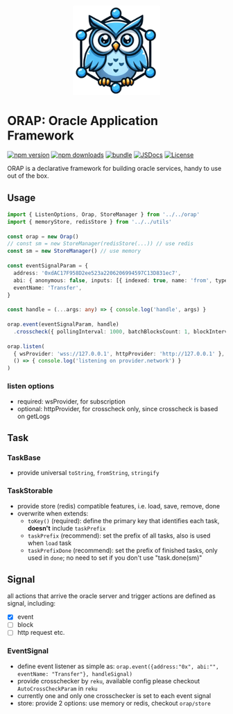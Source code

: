 <div align="center"><img src="https://github.com/ora-io/ora-stack/blob/main/assets/orap.logo.png?raw=true" alt="Orap Icon" width="200"/></div>

# ORAP: Oracle Application Framework

[![npm version][npm-version-src]][npm-version-href]
[![npm downloads][npm-downloads-src]][npm-downloads-href]
[![bundle][bundle-src]][bundle-href]
[![JSDocs][jsdocs-src]][jsdocs-href]
[![License][license-src]][license-href]

<!-- Badges -->

[npm-version-src]: https://img.shields.io/npm/v/@ora-io/orap?style=flat&colorA=080f12&colorB=6e70d4
[npm-version-href]: https://npmjs.com/package/@ora-io/orap
[npm-downloads-src]: https://img.shields.io/npm/dm/@ora-io/orap?style=flat&colorA=080f12&colorB=6e70d4
[npm-downloads-href]: https://npmjs.com/package/@ora-io/orap
[bundle-src]: https://img.shields.io/bundlephobia/minzip/@ora-io/orap?style=flat&colorA=080f12&colorB=6e70d4&label=minzip
[bundle-href]: https://bundlephobia.com/result?p=@ora-io/orap
[license-src]: https://img.shields.io/badge/License-MIT-yellow.svg?style=flat&colorA=080f12&colorB=6e70d4
[license-href]: https://github.com/ora-io/ora-stack/blob/main/LICENSE
[jsdocs-src]: https://img.shields.io/badge/jsdocs-reference-080f12?style=flat&colorA=080f12&colorB=6e70d4
[jsdocs-href]: https://www.jsdocs.io/package/@ora-io/orap

ORAP is a declarative framework for building oracle services, handy to use out of the box.

## Usage
```ts
import { ListenOptions, Orap, StoreManager } from '../../orap'
import { memoryStore, redisStore } from '../../utils'

const orap = new Orap()
// const sm = new StoreManager(redisStore(...)) // use redis
const sm = new StoreManager() // use memory

const eventSignalParam = {
  address: '0xdAC17F958D2ee523a2206206994597C13D831ec7',
  abi: { anonymous: false, inputs: [{ indexed: true, name: 'from', type: 'address' }, { indexed: true, name: 'to', type: 'address' }, { indexed: false, name: 'value', type: 'uint256' }], name: 'Transfer', type: 'event' },
  eventName: 'Transfer',
}

const handle = (...args: any) => { console.log('handle', args) }

orap.event(eventSignalParam, handle)
  .crosscheck({ pollingInterval: 1000, batchBlocksCount: 1, blockInterval: 12000 })

orap.listen(
  { wsProvider: 'wss://127.0.0.1', httpProvider: 'http://127.0.0.1' },
  () => { console.log('listening on provider.network') }
)
```

### listen options
- required: wsProvider, for subscription
- optional: httpProvider, for crosscheck only, since crosscheck is based on getLogs

## Task

### TaskBase
- provide universal `toString`, `fromString`, `stringify` 

### TaskStorable
- provide store (redis) compatible features, i.e. load, save, remove, done
- overwrite when extends:
  - `toKey()` (required): define the primary key that identifies each task, **doesn't** include `taskPrefix`
  - `taskPrefix` (recommend): set the prefix of all tasks, also is used when `load` task
  - `taskPrefixDone` (recommend): set the prefix of finished tasks, only used in `done`; no need to set if you don't use "task.done(sm)"

## Signal

all actions that arrive the oracle server and trigger actions are defined as signal, including:
- [x] event
- [ ] block
- [ ] http request
etc.

### EventSignal
- define event listener as simple as: `orap.event({address:"0x", abi:"", eventName: "Transfer"}, handleSignal)`
- provide crosschecker by `reku`, available config please checkout `AutoCrossCheckParam` in `reku`
- currently one and only one crosschecker is set to each event signal
- store: provide 2 options: use memory or redis, checkout `orap/store`
